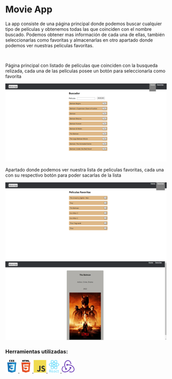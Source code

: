 # Movie App

<p>La app consiste de una página principal donde podemos buscar cualquier tipo de películas y obtenemos todas las que coinciden con el nombre buscado. Podemos obtener mas información de cada una de ellas, también seleccionarlas como favoritas y almacenarlas en otro apartado donde podemos ver nuestras peliculas favoritas.</p>
<br/>
<p>Página principal con listado de películas que coinciden con la busqueda relizada, cada una de las películas posee un botón para seleccionarla como favorita</p>
<img src='./src/img/movieapp11.png' />
<br/>
<p>Apartado donde podemos ver nuestra lista de peliculas favoritas, cada una con su respectivo botón para poder sacarlas de la lista</p>
<img src='./src/img/movieapp22.png' />
<img src='./src/img/movieapp33.png' />


<h3 align="left">Herramientas utilizadas:</h3>
<p align="left"> <a href="https://www.w3schools.com/css/" target="_blank" rel="noreferrer"> <img src="https://raw.githubusercontent.com/devicons/devicon/master/icons/css3/css3-original-wordmark.svg" alt="css3" width="40" height="40"/> </a><a href="https://www.w3.org/html/" target="_blank" rel="noreferrer"> <img src="https://raw.githubusercontent.com/devicons/devicon/master/icons/html5/html5-original-wordmark.svg" alt="html5" width="40" height="40"/> </a> <a href="https://developer.mozilla.org/en-US/docs/Web/JavaScript" target="_blank" rel="noreferrer"> <img src="https://raw.githubusercontent.com/devicons/devicon/master/icons/javascript/javascript-original.svg" alt="javascript" width="40" height="40"/> </a> <a href="https://reactjs.org/" target="_blank" rel="noreferrer"> <img src="https://raw.githubusercontent.com/devicons/devicon/master/icons/react/react-original-wordmark.svg" alt="react" width="40" height="40"/> </a> <a href="https://redux.js.org" target="_blank" rel="noreferrer"> <img src="https://raw.githubusercontent.com/devicons/devicon/master/icons/redux/redux-original.svg" alt="redux" width="40" height="40"/> </a> </p>
